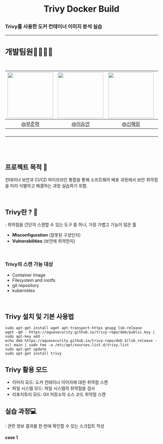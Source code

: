 # <p align="center"> Trivy Docker Build 
### Trivy를 사용한 도커 컨테이너 이미지 분석 실습
---

<h2 style="font-size: 25px;"> 개발팀원👨‍👨‍👧‍👦<br>
<br>

|<img src="https://avatars.githubusercontent.com/u/127727927?v=4" width="150" height="150"/>|<img src="https://avatars.githubusercontent.com/u/90971532?v=4" width="150" height="150"/>|<img src="https://avatars.githubusercontent.com/u/98442485?v=4" width="150" height="150"/>|<img src="https://avatars.githubusercontent.com/u/66353700?v=4" width="150" height="150"/>|
|:-:|:-:|:-:|:-:|
|[@부준혁](https://github.com/BooJunhyuk)|[@이승언](https://github.com/seungunleeee)|[@신혜원](https://github.com/haewoni)|[@이연희](https://github.com/LeeYeonhee-00)|

---

<br>

## 프로젝트 목적 🌷
컨테이너 보안과 CI/CD 파이프라인 통합을 통해 소프트웨어 배포 과정에서 보안 취약점을 미리 식별하고 해결하는 과정 실습하기 위함.

<br>

## Trivy란 ? :mag_right:
: 취약점을 간단히 스캔할 수 있는 도구 중 하나, 가장 가볍고 기능이 많은 툴

- **Misconfiguration** (잘못된 구성인지)
- **Vulnerabilities** (보안에 취약한지)
<br>

### Trivy의 스캔 가능 대상
- Container Image
- Filesystem and rootfs
- git repository
- kubernetes

<br>

## Trivy 설치 및 기본 사용법
```
sudo apt-get install wget apt-transport-https gnupg lsb-release
wget -qO - https://aquasecurity.github.io/trivy-repo/deb/public.key | sudo apt-key add -
echo deb https://aquasecurity.github.io/trivy-repo/deb $(lsb_release -sc) main | sudo tee -a /etc/apt/sources.list.d/trivy.list
sudo apt-get update
sudo apt-get install trivy
```

## Trivy 활용 모드
- 이미지 모드: 도커 컨테이너 이미지에 대한 취약점 스캔
- 파일 시스템 모드: 파일 시스템의 취약점을 검사
- 리포지토리 모드: Git 저장소의 소스 코드 취약점 스캔

## 실습 과정💻
: 관련 정보 결과를 한 번에 확인할 수 있는 스크립트 작성 <br>


#### case 1




